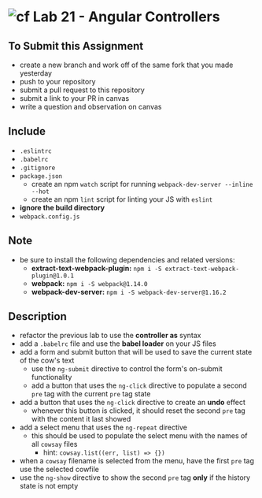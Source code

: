 ![cf](https://i.imgur.com/7v5ASc8.png) Lab 21 - Angular Controllers
======

## To Submit this Assignment
  * create a new branch and work off of the same fork that you made yesterday
  * push to your repository
  * submit a pull request to this repository
  * submit a link to your PR in canvas
  * write a question and observation on canvas

## Include
  * `.eslintrc`
  * `.babelrc`
  * `.gitignore`
  * `package.json`
    * create an npm `watch` script for running `webpack-dev-server --inline --hot`
    * create an npm `lint` script for linting your JS with `eslint`
  * **ignore the build directory**
  * `webpack.config.js`

## Note
  * be sure to install the following dependencies and related versions:
    * **extract-text-webpack-plugin:** `npm i -S extract-text-webpack-plugin@1.0.1`
    * **webpack:** `npm i -S webpack@1.14.0`
    * **webpack-dev-server:** `npm i -S webpack-dev-server@1.16.2`

## Description
  * refactor the previous lab to use the **controller as** syntax
  * add a `.babelrc` file and use the **babel loader** on your JS files
  * add a form and submit button that will be used to save the current state of the cow's text
    * use the `ng-submit` directive to control the form's on-submit functionality
    * add a button that uses the `ng-click` directive to populate a second `pre` tag with the current `pre` tag state
  * add a button that uses the `ng-click` directive to create an **undo** effect
    * whenever this button is clicked, it should reset the second `pre` tag with the content it last showed
  * add a select menu that uses the `ng-repeat` directive
    * this should be used to populate the select menu with the names of all `cowsay` files
      * hint: `cowsay.list((err, list) => {})`
  * when a `cowsay` filename is selected from the menu, have the first `pre` tag use the selected cowfile
  * use the `ng-show` directive to show the second `pre` tag **only** if the history state is not empty
